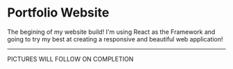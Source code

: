 # Portfolio Website

The begining of my website build! I'm using React as the Framework and going to try my best at creating a responsive and beautiful web application!

---

PICTURES WILL FOLLOW ON COMPLETION
